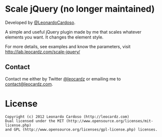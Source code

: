 Scale jQuery (no longer maintained)
============

Developed by <a href='https://github.com/LeonardoCardoso' target='_blank'>@LeonardoCardoso</a>. 

A simple and useful jQuery plugin made by me that scales whatever elements you want. It changes the element style.

For more details, see examples and know the parameters, visit http://lab.leocardz.com/scale-jquery/

## Contact
Contact me either by Twitter [@leocardz](https://twitter.com/leocardz) or emailing me to [contact@leocardz.com](mailto:contact@leocardz.com).



License
=================================

	Copyright (c) 2012 Leonardo Cardoso (http://leocardz.com)
	Dual licensed under the MIT (http://www.opensource.org/licenses/mit-license.php)
	and GPL (http://www.opensource.org/licenses/gpl-license.php) licenses.
